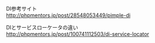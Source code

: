 DI参考サイト  
http://phpmentors.jp/post/28548053449/pimple-di

DIとサービスローケータの違い  
http://phpmentors.jp/post/100741112503/di-service-locator

